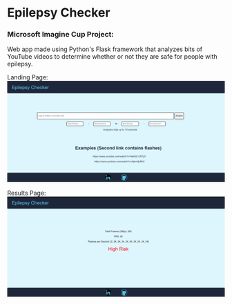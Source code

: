 # Epilepsy Checker
<h3>Microsoft Imagine Cup Project:</h3>
Web app made using Python's Flask framework that analyzes bits of YouTube videos to determine whether or not they are safe for people with epilepsy.

Landing Page:
![](landingPage.png?raw=true)

Results Page:
![](results.png?raw=true)